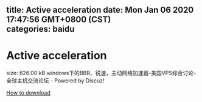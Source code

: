 
title: Active acceleration
date: Mon Jan 06 2020 17:47:56 GMT+0800 (CST)    
categories: baidu
---

# Active acceleration
size: 626.00 kB
 windows下的BBR、锐速，主动网络加速器-美国VPS综合讨论-全球主机交流论坛 - Powered by Discuz!
 

[How to download](https://bpcam.bemobtrk.com/go/2ceec3aa-1ca2-46d6-b9ff-aaa5c184517c?jno=483)